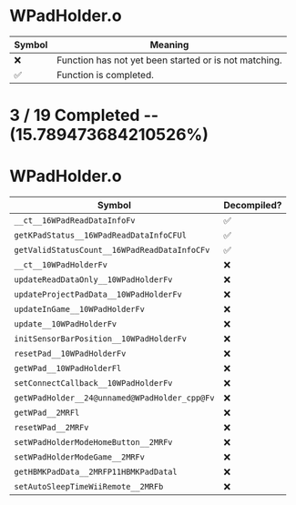# WPadHolder.o
| Symbol | Meaning 
| ------------- | ------------- 
| :x: | Function has not yet been started or is not matching. 
| :white_check_mark: | Function is completed. 


# 3 / 19 Completed -- (15.789473684210526%)
# WPadHolder.o
| Symbol | Decompiled? |
| ------------- | ------------- |
| `__ct__16WPadReadDataInfoFv` | :white_check_mark: |
| `getKPadStatus__16WPadReadDataInfoCFUl` | :white_check_mark: |
| `getValidStatusCount__16WPadReadDataInfoCFv` | :white_check_mark: |
| `__ct__10WPadHolderFv` | :x: |
| `updateReadDataOnly__10WPadHolderFv` | :x: |
| `updateProjectPadData__10WPadHolderFv` | :x: |
| `updateInGame__10WPadHolderFv` | :x: |
| `update__10WPadHolderFv` | :x: |
| `initSensorBarPosition__10WPadHolderFv` | :x: |
| `resetPad__10WPadHolderFv` | :x: |
| `getWPad__10WPadHolderFl` | :x: |
| `setConnectCallback__10WPadHolderFv` | :x: |
| `getWPadHolder__24@unnamed@WPadHolder_cpp@Fv` | :x: |
| `getWPad__2MRFl` | :x: |
| `resetWPad__2MRFv` | :x: |
| `setWPadHolderModeHomeButton__2MRFv` | :x: |
| `setWPadHolderModeGame__2MRFv` | :x: |
| `getHBMKPadData__2MRFP11HBMKPadDatal` | :x: |
| `setAutoSleepTimeWiiRemote__2MRFb` | :x: |
